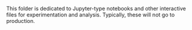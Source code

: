 This folder is dedicated to Jupyter-type notebooks and other interactive files for experimentation and analysis. Typically, these will not go to production.